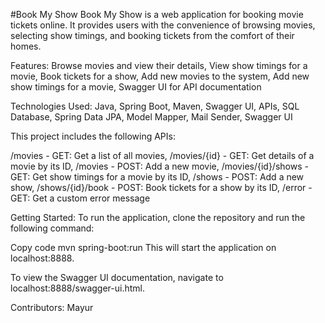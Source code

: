 #Book My Show
Book My Show is a web application for booking movie tickets online. It provides users with the convenience of browsing movies, selecting show timings, and booking tickets from the comfort of their homes.

Features: 
Browse movies and view their details,
View show timings for a movie,
Book tickets for a show,
Add new movies to the system,
Add new show timings for a movie,
Swagger UI for API documentation

Technologies Used:
Java,
Spring Boot,
Maven,
Swagger UI,
APIs,
SQL Database,
Spring Data JPA,
Model Mapper,
Mail Sender,
Swagger UI

This project includes the following APIs:

/movies - GET: Get a list of all movies,
/movies/{id} - GET: Get details of a movie by its ID,
/movies - POST: Add a new movie,
/movies/{id}/shows - GET: Get show timings for a movie by its ID,
/shows - POST: Add a new show,
/shows/{id}/book - POST: Book tickets for a show by its ID,
/error - GET: Get a custom error message

Getting Started:
To run the application, clone the repository and run the following command:

Copy code
mvn spring-boot:run
This will start the application on localhost:8888.

To view the Swagger UI documentation, navigate to localhost:8888/swagger-ui.html.

Contributors:
Mayur
